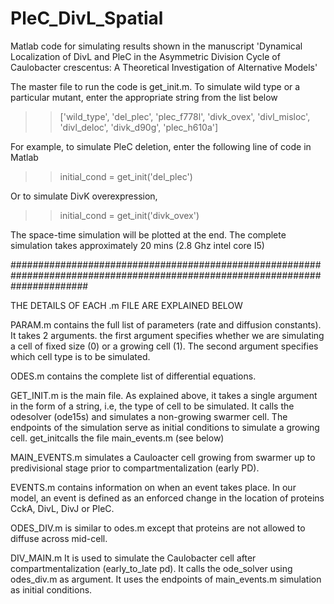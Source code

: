 # PleC_DivL_Spatial
Matlab code for simulating results shown in the manuscript 'Dynamical Localization of DivL and PleC in the Asymmetric Division Cycle  of Caulobacter crescentus: A Theoretical Investigation of Alternative Models'

The master file to run the code is get_init.m. To simulate wild type or a particular mutant, enter the appropriate string from the list below
>>['wild_type', 'del_plec', 'plec_f778l', 'divk_ovex', 'divl_misloc', 'divl_deloc', 'divk_d90g', 'plec_h610a']

For example, to simulate PleC deletion, enter the following line of code in Matlab

>>initial_cond = get_init('del_plec')

Or to simulate DivK overexpression,

>>initial_cond = get_init('divk_ovex')

The space-time simulation will be plotted at the end. The complete simulation takes approximately 20 mins (2.8 Ghz intel core I5)

##############################################################################################################################

THE DETAILS OF EACH .m FILE ARE EXPLAINED BELOW

PARAM.m contains the full list of parameters (rate and diffusion constants). It takes 2 arguments. the first argument specifies whether we are simulating a cell of fixed size (0) or a growing cell (1). The second argument specifies which cell type is to be simulated.

ODES.m contains the complete list of differential equations.

GET_INIT.m is the main file. As explained above, it takes a single argument in the form of a string, i.e, the type of cell to be simulated. It calls the odesolver (ode15s) and simulates a non-growing swarmer cell. The endpoints of the simulation serve as initial conditions to simulate a growing cell. get_initcalls the file main_events.m (see below)

MAIN_EVENTS.m simulates a Cauloacter cell growing from swarmer up to predivisional stage prior to compartmentalization (early PD).  

EVENTS.m contains information on when an event takes place. In our model, an event is defined as an enforced change in the location of proteins CckA, DivL, DivJ or PleC.  

ODES_DIV.m is similar to odes.m except that proteins are not allowed to diffuse across mid-cell. 

DIV_MAIN.m It is used to simulate the Caulobacter cell after compartmentalization (early_to_late pd). It calls the ode_solver using odes_div.m as argument. It uses the endpoints of main_events.m simulation as initial conditions.

